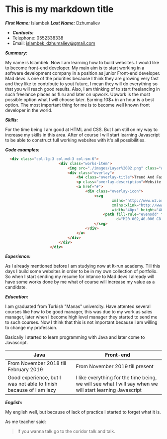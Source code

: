 # This is my markdown title

_**First Name:**_  Islambek
_**Last Name:**_  Dzhumaliev

* _**Contacts:**_
 * Telephone: 0552338338 
 * Email:     islambek_dzhumaliev@gmail.com

_**Summary:**_

My name is Islambek. Now I am learning how to build websites. I would like to become front-end developer.
My main aim is to start working in a software development company in a position as junior Front-end developer.
Mad devs is one of the priorities because I think they are growing very fast and they like to contribute to yout future, I mean they will do everything so that you will reach good results.
Also, I am thinking of to start freelancing in such freelance places as fl.ru and later on upwork.
Upwork is the most possible option what I will choose later. Earning 10$+ in an hour is a best option.
The most important thing for me is to become well known front developer in the world.

_**Skills:**_

For the time being I am good at HTML and CSS. But I am still on my way to increase my skills in this area.
After of course I will start learning Javascript to be able to construct full working websites with it's all possibilities.

_**Code examples:**_
```html
  <div class="col-lg-3 col-md-3 col-sm-6">
                        <div class="works-item">
                            <img src="./images/Layer%2082.png" class="w-100 portfolio-image" alt="">
                            <div class="overlay">
                                <h4 class="overlay-title">Trend And Fashion</h4>
                                <p class="overlay-description">Website Design</p>
                                <a href="#">
                                    <div class="overlay-icon">
                                        <svg
                                                xmlns="http://www.w3.org/2000/svg"
                                                xmlns:xlink="http://www.w3.org/1999/xlink"
                                                width="40px" height="40px">
                                            <path fill-rule="evenodd" fill="rgb(252, 172, 69)"
                                                  d="M20.002,40.006 C8.971,40.006 -0.003,31.032 -0.003,20.002 C-0.003,8.972 8.971,-0.003 20.002,-0.003 C31.033,-0.003 40.006,8.971 40.006,20.002 C40.006,31.034 31.032,40.006 20.002,40.006 ZM20.002,1.354 C9.720,1.354 1.354,9.720 1.354,20.002 C1.354,30.284 9.720,38.650 20.002,38.650 C30.284,38.650 38.650,30.284 38.650,20.002 C38.650,9.720 30.284,1.354 20.002,1.354 ZM28.426,20.680 L20.681,20.680 L20.681,28.425 C20.681,28.800 20.377,29.103 20.002,29.103 C19.628,29.103 19.324,28.800 19.324,28.425 L19.324,20.680 L11.578,20.680 C11.204,20.680 10.900,20.376 10.900,20.002 C10.900,19.627 11.204,19.323 11.578,19.323 L19.324,19.323 L19.324,11.578 C19.324,11.204 19.628,10.900 20.002,10.900 C20.377,10.900 20.681,11.204 20.681,11.578 L20.681,19.323 L28.426,19.323 C28.800,19.323 29.104,19.627 29.104,20.002 C29.104,20.376 28.800,20.680 28.426,20.680 Z"/>
                                        </svg>
                                    </div>
                                </a>
                            </div>
                        </div>
                    </div>
```

_**Experience:**_

As I already mentioned before I am studying now at It-run academy. 
Till this days I build some websites in order to be in my own collection of portfolio.
So when I start sending my resume for intance to Mad devs I already will have some works done by me what of course will increase my value as a candidate.

_**Education:**_

I am graduated from Turkish "Manas" univercity. Have attented several
courses like how to be good manager, this was due to my work as sales manager, later when I become high level manager they started to send me to such courses.
Now I think that this is not important because I am willing to change my profession.

Basically I started to learn programming with Java and later come to Javascript.

Java | Front-end
------------ | -------------
From November 2018 till February 2019 | From November 2019 till present 
Good experience, but I was not able to finish because of I am lazy| I like everything for the time being, we will see what I will say when we will start learning Javascript

_**English:**_

My english well, but because of lack of practice I started to forget what it is.

As me teacher said:

> If you wanna talk go to the coridor talk and talk.